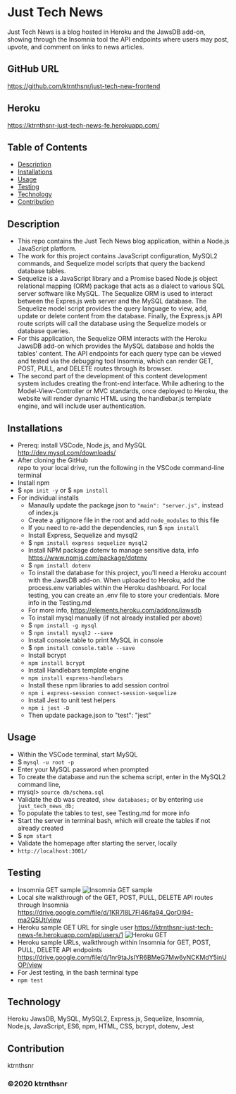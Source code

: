 ﻿# Just Tech News
Just Tech News is a blog hosted in Heroku and the JawsDB add-on, showing through the Insomnia tool the API endpoints where users may post, upvote, and comment on links to news articles.

## GitHub URL
https://github.com/ktrnthsnr/just-tech-new-frontend

## Heroku
https://ktrnthsnr-just-tech-news-fe.herokuapp.com/

## Table of Contents
* [Description](#description)
* [Installations](#installations)
* [Usage](#usage)
* [Testing](#testing)
* [Technology](#technology)
* [Contribution](#contribution)

## Description
- This repo contains the Just Tech News blog application, within a Node.js JavaScript platform. 
- The work for this project contains JavaScript configuration, MySQL2 commands, and Sequelize model scripts that query the backend database tables.
- Sequelize is a JavaScript library and a Promise based Node.js object relational mapping (ORM) package that acts as a dialect to various SQL server software like MySQL. The Sequalize ORM is used to interact between the Expres.js web server and the MySQL database. The Sequelize model script provides the query language to view, add, update or delete content from the database. Finally, the Express.js API route scripts will call the database using the Sequelize models or database queries. 
- For this application, the Sequelize ORM interacts with the Heroku JawsDB add-on which provides the MySQL database and holds the tables' content. The API endpoints for each query type can be viewed and tested via the debugging tool Insomnia, which can render GET, POST, PULL, and DELETE routes through its browser.
- The second part of the development of this content development system includes creating the front-end interface. While adhering to the Model-View-Controller or MVC standards, once deployed to Heroku, the website will render dynamic HTML using the handlebar.js template engine, and will include user authentication.

## Installations
- Prereq: install VSCode, Node.js, and MySQL http://dev.mysql.com/downloads/
- After cloning the GitHub repo to your local drive, run the following in the VSCode command-line terminal
- Install npm
- $ `npm init -y` or $ `npm install`
- For individual installs
    - Manaully update the package.json to  `"main": "server.js",` instead of index.js
    - Create a .gitignore file in the root and add `node_modules` to this file
    - If you need to re-add the dependencies, run $ `npm install`
    - Install Express, Sequelize and mysql2
    - $ `npm install express sequelize mysql2`
    - Install NPM package dotenv to manage sensitive data, info https://www.npmjs.com/package/dotenv
    - $ `npm install dotenv`
    - To install the database for this project, you'll need a Heroku account with the JawsDB add-on. When uploaded to Heroku, add the process.env variables within the Heroku dashboard. For local testing, you can create an .env file to store your credentials. More info in the Testing.md
    - For more info, https://elements.heroku.com/addons/jawsdb
    - To install mysql manually (if not already installed per above)
    - $ `npm install -g mysql`
    - $ `npm install mysql2 --save`
    - Install console.table to print MySQL in console
    - $ `npm install console.table --save`
    - Install bcrypt 
    - `npm install bcrypt`
    - Install Handlebars template engine
    - `npm install express-handlebars`
    - Install these npm libraries to add session control
    - `npm i express-session connect-session-sequelize`
    - Install Jest to unit test helpers
    - `npm i jest -D`
    - Then update package.json to "test": "jest" 

## Usage
- Within the VSCode terminal, start MySQL
-   $ `mysql -u root -p`
- Enter your MySQL password when prompted
- To create the database and run the schema script, enter in the MySQL2 command line,
- mysql> `source db/schema.sql`
- Validate the db was created, `show databases;` or by entering `use just_tech_news_db;`
- To populate the tables to test, see Testing.md for more info
- Start the server in terminal bash, which will create the tables if not already created
- $ `npm start`
- Validate the homepage after starting the server, locally 
- `http://localhost:3001/`

## Testing
- Insomnia GET sample
![Insomnia GET sample](./img/getSamp.jpg "Insomnia GET sample")
- Local site walkthrough of the GET, POST, PULL, DELETE API routes through Insomnia
https://drive.google.com/file/d/1KR7l8L7FI46ifa94_QorOl94-ma2Q5Ut/view
- Heroku sample GET URL for single user https://ktrnthsnr-just-tech-news-fe.herokuapp.com/api/users/1
![Heroku GET](./img/heroku-justnews.jpg "Heroku GET")
- Heroku sample URLs, walkthrough within Insomnia for GET, POST, PULL, DELETE API endpoints
https://drive.google.com/file/d/1nr9taJsIYR6BMeG7Mw6yNCKMdY5inUOP/view
- For Jest testing, in the bash terminal type
- `npm test`


## Technology
Heroku JawsDB, MySQL, MySQL2, Express.js, Sequelize, Insomnia, Node.js, JavaScript, ES6, npm, HTML, CSS, bcrypt, dotenv, Jest

## Contribution
ktrnthsnr

### ©️2020 ktrnthsnr
